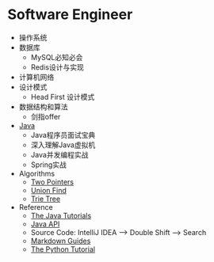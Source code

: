 # Software Engineer
* 操作系统
* 数据库
  * MySQL必知必会
  * Redis设计与实现
* 计算机网络
* 设计模式
  * Head First 设计模式
* 数据结构和算法
  * 剑指offer
* [Java](https://github.com/qingqueenking/JobSeeking/blob/master/Java/JavaLanguage.md)
  * Java程序员面试宝典
  * 深入理解Java虚拟机
  * Java并发编程实战
  * Spring实战
* Algorithms
  * [Two Pointers](https://github.com/qingqueenking/JobSeeking/blob/master/Algorithms/TwoPointers.md)
  * [Union Find](https://github.com/qingqueenking/JobSeeking/blob/master/Algorithms/UnionFind.md)
  * [Trie Tree](https://github.com/qingqueenking/JobSeeking/blob/master/Algorithms/TrieTree.md)
* Reference
  * [The Java Tutorials](https://docs.oracle.com/javase/tutorial/java/)
  * [Java API](https://docs.oracle.com/javase/8/docs/api/)
  * Source Code: IntelliJ IDEA --> Double Shift --> Search
  * [Markdown Guides](https://guides.github.com/features/mastering-markdown/)
  * [The Python Tutorial](https://docs.python.org/2/tutorial/index.html)
